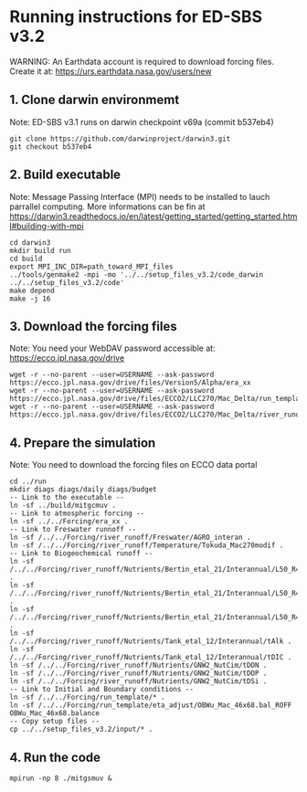 # Running instructions for ED-SBS v3.2

WARNING: An Earthdata account is required to download forcing files. Create it at: https://urs.earthdata.nasa.gov/users/new

## 1. Clone darwin environmemt 
Note: ED-SBS v3.1 runs on darwin checkpoint v69a (commit b537eb4)

```
git clone https://github.com/darwinproject/darwin3.git
git checkout b537eb4
```


## 2. Build executable
Note: Message Passing Interface (MPI) needs to be installed to lauch parrallel computing.
More informations can be fin at https://darwin3.readthedocs.io/en/latest/getting_started/getting_started.html#building-with-mpi

```
cd darwin3
mkdir build run
cd build
export MPI_INC_DIR=path_toward_MPI_files
../tools/genmake2 -mpi -mo '../../setup_files_v3.2/code_darwin ../../setup_files_v3.2/code'
make depend
make -j 16
```

## 3. Download the forcing files
Note: You need your WebDAV password accessible at: https://ecco.jpl.nasa.gov/drive
```
wget -r --no-parent --user=USERNAME --ask-password https://ecco.jpl.nasa.gov/drive/files/Version5/Alpha/era_xx
wget -r --no-parent --user=USERNAME --ask-password https://ecco.jpl.nasa.gov/drive/files/ECCO2/LLC270/Mac_Delta/run_template/33_Tracers_Nr46
wget -r --no-parent --user=USERNAME --ask-password https://ecco.jpl.nasa.gov/drive/files/ECCO2/LLC270/Mac_Delta/river_runoff
```

## 4. Prepare the simulation
Note: You need to download the forcing files on ECCO data portal 

```
cd ../run
mkdir diags diags/daily diags/budget
-- Link to the executable --
ln -sf ../build/mitgcmuv .
-- Link to atmospheric forcing --
ln -sf ../../Forcing/era_xx .
-- Link to Freswater runnoff --
ln -sf /../../Forcing/river_runoff/Freswater/AGRO_interan .
ln -sf /../../Forcing/river_runoff/Temperature/Tokuda_Mac270modif .
-- Link to Biogeochemical runoff --
ln -sf /../../Forcing/river_runoff/Nutrients/Bertin_etal_21/Interannual/L50_R48_C2/tDOCl .
ln -sf /../../Forcing/river_runoff/Nutrients/Bertin_etal_21/Interannual/L50_R48_C2/tDOCr .
ln -sf /../../Forcing/river_runoff/Nutrients/Bertin_etal_21/Interannual/L50_R48_C2/tDOCc .
ln -sf /../../Forcing/river_runoff/Nutrients/Tank_etal_12/Interannual/tAlk .
ln -sf /../../Forcing/river_runoff/Nutrients/Tank_etal_12/Interannual/tDIC .
ln -sf /../../Forcing/river_runoff/Nutrients/GNW2_NutCim/tDON .
ln -sf /../../Forcing/river_runoff/Nutrients/GNW2_NutCim/tDOP .
ln -sf /../../Forcing/river_runoff/Nutrients/GNW2_NutCim/tDSi .
-- Link to Initial and Boundary conditions -- 
ln -sf /../../Forcing/run_template/* .
ln -sf /../../Forcing/run_template/eta_adjust/OBWu_Mac_46x68.bal_ROFF OBWu_Mac_46x68.balance
-- Copy setup files -- 
cp ../../setup_files_v3.2/input/* .
```
## 4. Run the code

```
mpirun -np 8 ./mitgsmuv &
```
